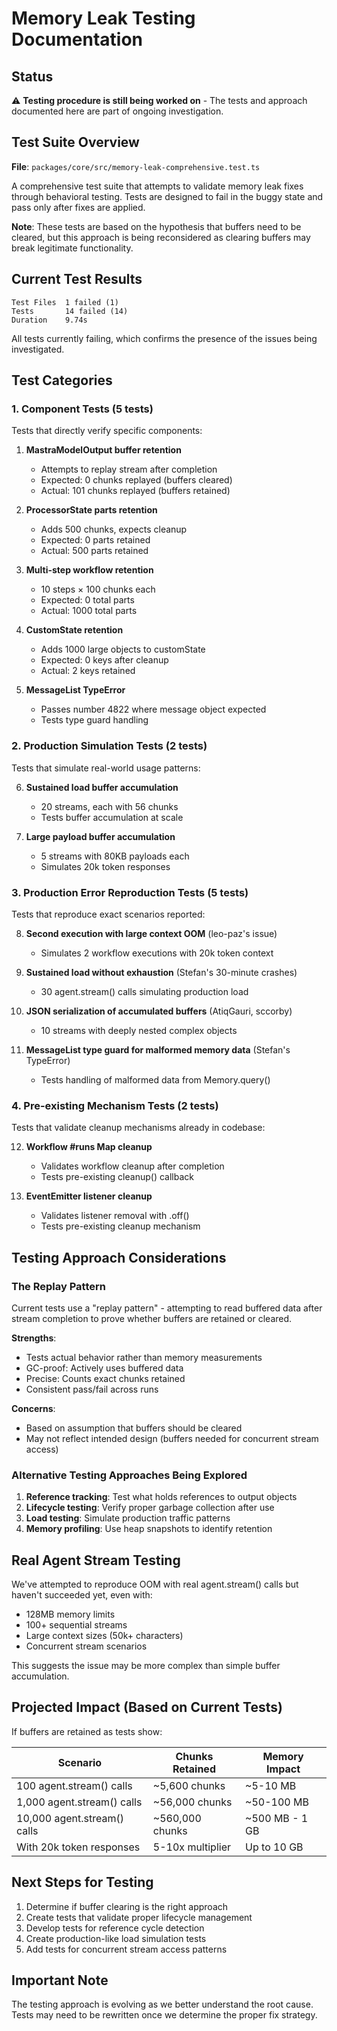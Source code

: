 # Memory Leak Testing Documentation

## Status

⚠️ **Testing procedure is still being worked on** - The tests and approach documented here are part of ongoing investigation.

## Test Suite Overview

**File**: `packages/core/src/memory-leak-comprehensive.test.ts`

A comprehensive test suite that attempts to validate memory leak fixes through behavioral testing. Tests are designed to fail in the buggy state and pass only after fixes are applied.

**Note**: These tests are based on the hypothesis that buffers need to be cleared, but this approach is being reconsidered as clearing buffers may break legitimate functionality.

## Current Test Results

```
Test Files  1 failed (1)
Tests       14 failed (14)
Duration    9.74s
```

All tests currently failing, which confirms the presence of the issues being investigated.

## Test Categories

### 1. Component Tests (5 tests)

Tests that directly verify specific components:

1. **MastraModelOutput buffer retention**
   - Attempts to replay stream after completion
   - Expected: 0 chunks replayed (buffers cleared)
   - Actual: 101 chunks replayed (buffers retained)

2. **ProcessorState parts retention**
   - Adds 500 chunks, expects cleanup
   - Expected: 0 parts retained
   - Actual: 500 parts retained

3. **Multi-step workflow retention**
   - 10 steps × 100 chunks each
   - Expected: 0 total parts
   - Actual: 1000 total parts

4. **CustomState retention**
   - Adds 1000 large objects to customState
   - Expected: 0 keys after cleanup
   - Actual: 2 keys retained

5. **MessageList TypeError**
   - Passes number 4822 where message object expected
   - Tests type guard handling

### 2. Production Simulation Tests (2 tests)

Tests that simulate real-world usage patterns:

6. **Sustained load buffer accumulation**
   - 20 streams, each with 56 chunks
   - Tests buffer accumulation at scale

7. **Large payload buffer accumulation**
   - 5 streams with 80KB payloads each
   - Simulates 20k token responses

### 3. Production Error Reproduction Tests (5 tests)

Tests that reproduce exact scenarios reported:

8. **Second execution with large context OOM** (leo-paz's issue)
   - Simulates 2 workflow executions with 20k token context

9. **Sustained load without exhaustion** (Stefan's 30-minute crashes)
   - 30 agent.stream() calls simulating production load

10. **JSON serialization of accumulated buffers** (AtiqGauri, sccorby)
    - 10 streams with deeply nested complex objects

11. **MessageList type guard for malformed memory data** (Stefan's TypeError)
    - Tests handling of malformed data from Memory.query()

### 4. Pre-existing Mechanism Tests (2 tests)

Tests that validate cleanup mechanisms already in codebase:

12. **Workflow #runs Map cleanup**
    - Validates workflow cleanup after completion
    - Tests pre-existing cleanup() callback

13. **EventEmitter listener cleanup**
    - Validates listener removal with .off()
    - Tests pre-existing cleanup mechanism

## Testing Approach Considerations

### The Replay Pattern

Current tests use a "replay pattern" - attempting to read buffered data after stream completion to prove whether buffers are retained or cleared.

**Strengths**:

- Tests actual behavior rather than memory measurements
- GC-proof: Actively uses buffered data
- Precise: Counts exact chunks retained
- Consistent pass/fail across runs

**Concerns**:

- Based on assumption that buffers should be cleared
- May not reflect intended design (buffers needed for concurrent stream access)

### Alternative Testing Approaches Being Explored

1. **Reference tracking**: Test what holds references to output objects
2. **Lifecycle testing**: Verify proper garbage collection after use
3. **Load testing**: Simulate production traffic patterns
4. **Memory profiling**: Use heap snapshots to identify retention

## Real Agent Stream Testing

We've attempted to reproduce OOM with real agent.stream() calls but haven't succeeded yet, even with:

- 128MB memory limits
- 100+ sequential streams
- Large context sizes (50k+ characters)
- Concurrent stream scenarios

This suggests the issue may be more complex than simple buffer accumulation.

## Projected Impact (Based on Current Tests)

If buffers are retained as tests show:

| Scenario                    | Chunks Retained  | Memory Impact  |
| --------------------------- | ---------------- | -------------- |
| 100 agent.stream() calls    | ~5,600 chunks    | ~5-10 MB       |
| 1,000 agent.stream() calls  | ~56,000 chunks   | ~50-100 MB     |
| 10,000 agent.stream() calls | ~560,000 chunks  | ~500 MB - 1 GB |
| With 20k token responses    | 5-10x multiplier | Up to 10 GB    |

## Next Steps for Testing

1. Determine if buffer clearing is the right approach
2. Create tests that validate proper lifecycle management
3. Develop tests for reference cycle detection
4. Create production-like load simulation tests
5. Add tests for concurrent stream access patterns

## Important Note

The testing approach is evolving as we better understand the root cause. Tests may need to be rewritten once we determine the proper fix strategy.
